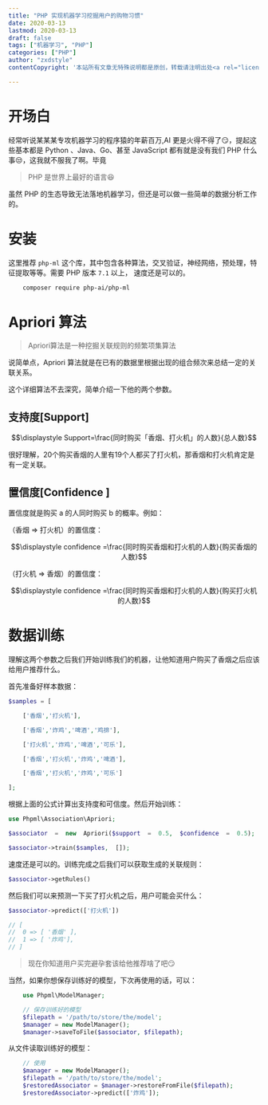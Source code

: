 ```yaml
---
title: "PHP 实现机器学习挖掘用户的购物习惯"
date: 2020-03-13
lastmod: 2020-03-13
draft: false
tags: ["机器学习", "PHP"]
categories: ["PHP"]
author: "zxdstyle"
contentCopyright: '本站所有文章无特殊说明都是原创，转载请注明出处<a rel="license noopener" href="https://www.zxdstyle.cn" target="_blank">www.zxdstyle.cn</a>'

---
```


# 开场白

经常听说某某某专攻机器学习的程序猿的年薪百万,AI 更是火得不得了:smirk:，提起这些基本都是 Python 、Java、Go、甚至 JavaScript 都有就是没有我们 PHP 什么事:unamused:，这我就不服我了啊。毕竟
> PHP 是世界上最好的语言:laughing:

虽然 PHP 的生态导致无法落地机器学习，但还是可以做一些简单的数据分析工作的。

# 安装

这里推荐 `php-ml` 这个库，其中包含各种算法，交叉验证，神经网络，预处理，特征提取等等。需要 PHP 版本 `7.1` 以上， 速度还是可以的。
```bash
	composer require php-ai/php-ml
```
# Apriori 算法

> Apriori算法是一种挖掘关联规则的频繁项集算法

说简单点，Apriori 算法就是在已有的数据里根据出现的组合频次来总结一定的关联关系。

这个详细算法不去深究，简单介绍一下他的两个参数。

## 支持度[Support]

$$\displaystyle Support=\frac{同时购买「香烟、打火机」的人数}{总人数}$$

很好理解，20个购买香烟的人里有19个人都买了打火机，那香烟和打火机肯定是有一定关联。


## 置信度[Confidence ]

置信度就是购买 a 的人同时购买 b 的概率。例如：

（香烟 => 打火机）的置信度：

$$\displaystyle confidence =\frac{同时购买香烟和打火机的人数}{购买香烟的人数}$$

（打火机 => 香烟）的置信度：

$$\displaystyle confidence =\frac{同时购买香烟和打火机的人数}{购买打火机的人数}$$

# 数据训练

理解这两个参数之后我们开始训练我们的机器，让他知道用户购买了香烟之后应该给用户推荐什么。

首先准备好样本数据：
```php
$samples = [

    ['香烟','打火机'],

    ['香烟','炸鸡','啤酒','鸡排'],

    ['打火机','炸鸡','啤酒','可乐'],

    ['香烟','打火机','炸鸡','啤酒'],

    ['香烟','打火机','炸鸡','可乐']

];
```

根据上面的公式计算出支持度和可信度。然后开始训练：
```php
use Phpml\Association\Apriori;

$associator  =  new  Apriori($support  =  0.5,  $confidence  =  0.5);

$associator->train($samples,  []);
```
速度还是可以的。训练完成之后我们可以获取生成的关联规则：
```php
$associator->getRules()
```
然后我们可以来预测一下买了打火机之后，用户可能会买什么：
```php
$associator->predict(['打火机'])

// [
//	0 => [ '香烟' ],
//	1 => [ '炸鸡'],
// ]
```

> 现在你知道用户买完避孕套该给他推荐啥了吧:smirk:

当然，如果你想保存训练好的模型，下次再使用的话，可以：
```php
	use Phpml\ModelManager;

	// 保存训练好的模型
	$filepath = '/path/to/store/the/model'; 
	$manager = new ModelManager();
	$manager->saveToFile($associator, $filepath);
```
从文件读取训练好的模型：
```php
	// 使用
	$manager = new ModelManager();
	$filepath = '/path/to/store/the/model'; 
	$restoredAssociator = $manager->restoreFromFile($filepath);
	$restoredAssociator->predict(['炸鸡']);
```